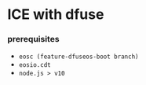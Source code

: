 # ICE with dfuse

### prerequisites

- `eosc (feature-dfuseos-boot branch)`
- `eosio.cdt`
- `node.js > v10`
